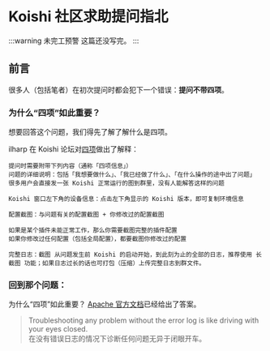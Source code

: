 # Koishi 社区求助提问指北

:::warning 未完工预警
这篇还没写完。
:::

## 前言

很多人（包括笔者）在初次提问时都会犯下一个错误：**提问不带四项**。

### 为什么“四项”如此重要？

想要回答这个问题，我们得先了解了解什么是四项。

ilharp 在 Koishi 论坛对[四项](https://forum.koishi.xyz/t/topic/555)做出了解释：
```
提问时需要附带下列内容（通称「四项信息」）
问题的详细说明：包括「我想要做什么」、「我已经做了什么」、「在什么操作的途中出了问题」
很多用户会直接发一张 Koishi 正常运行的图到群里，没有人能解答这样的问题

Koishi 窗口左下角的设备信息：点击左下角显示的 Koishi 版本，即可复制环境信息

配置截图：与问题有关的配置截图 + 你修改过的配置截图

如果是某个插件未能正常工作，那么你需要截图完整的插件配置
如果你修改过任何配置（包括全局配置），都要截图你修改过的配置

完整日志：截图 从问题发生前 Koishi 的启动开始，到此刻为止的全部的日志，推荐使用 长截图 功能；如果日志过长的话也可打包（压缩）上传完整日志到群文件。
```

### 回到那个问题：
为什么“四项”如此重要？
 [Apache 官方文档](https://httpd.apache.org/docs/trunk/getting-started.html#logs)已经给出了答案。


> Troubleshooting any problem without the error log is like driving with your eyes closed.  
> 在没有错误日志的情况下诊断任何问题无异于闭眼开车。
